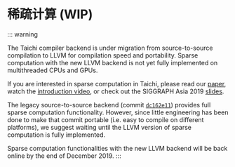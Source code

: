 # 稀疏计算 (WIP)

::: warning

The Taichi compiler backend is under migration from source-to-source compilation to LLVM for compilation speed and portability. Sparse computation with the new LLVM backend is not yet fully implemented on multithreaded CPUs and GPUs.

If you are interested in sparse computation in Taichi, please read our [paper](http://taichi.graphics/wp-content/uploads/2019/09/taichi_lang.pdf), watch the [introduction video](https://www.youtube.com/watch?v=wKw8LMF3Djo), or check out the SIGGRAPH Asia 2019 [slides](http://taichi.graphics/wp-content/uploads/2019/12/taichi_slides.pdf).

The legacy source-to-source backend (commit [`dc162e11`](https://github.com/taichi-dev/taichi/tree/dc162e11)) provides full sparse computation functionality. However, since little engineering has been done to make that commit portable (i.e. easy to compile on different platforms), we suggest waiting until the LLVM version of sparse computation is fully implemented.

Sparse computation functionalities with the new LLVM backend will be back online by the end of December 2019.
:::
